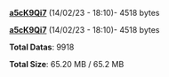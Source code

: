 [**a5cK9Qi7**](/data/a5cK9Qi7.txt) (14/02/23 - 18:10)- 4518 bytes

[**a5cK9Qi7**](/data/a5cK9Qi7.txt) (14/02/23 - 18:10)- 4518 bytes

**Total Datas**: 9918

**Total Size**: 65.20 MB / 65.2 MB